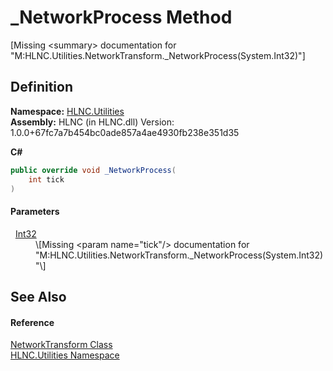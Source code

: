 # _NetworkProcess Method


\[Missing &lt;summary&gt; documentation for "M:HLNC.Utilities.NetworkTransform._NetworkProcess(System.Int32)"\]



## Definition
**Namespace:** <a href="N_HLNC_Utilities">HLNC.Utilities</a>  
**Assembly:** HLNC (in HLNC.dll) Version: 1.0.0+67fc7a7b454bc0ade857a4ae4930fb238e351d35

**C#**
``` C#
public override void _NetworkProcess(
	int tick
)
```



#### Parameters
<dl><dt>  <a href="https://learn.microsoft.com/dotnet/api/system.int32" target="_blank" rel="noopener noreferrer">Int32</a></dt><dd>\[Missing &lt;param name="tick"/&gt; documentation for "M:HLNC.Utilities.NetworkTransform._NetworkProcess(System.Int32)"\]</dd></dl>

## See Also


#### Reference
<a href="T_HLNC_Utilities_NetworkTransform">NetworkTransform Class</a>  
<a href="N_HLNC_Utilities">HLNC.Utilities Namespace</a>  
